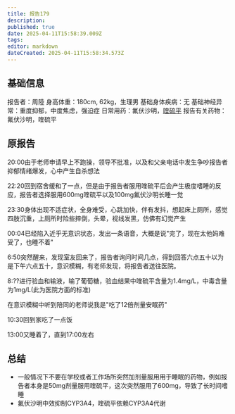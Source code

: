 ```yaml
---
title: 报告179
description: 
published: true
date: 2025-04-11T15:58:39.009Z
tags: 
editor: markdown
dateCreated: 2025-04-11T15:58:34.573Z
---
```


## 基础信息
报告者：周陸
身高体重：180cm, 62kg，生理男
基础身体疾病：无
基础神经异常：重度抑郁，中度焦虑，强迫症
日常用药：氟伏沙明，[喹硫平](/drug/QTP)
报告有关药物：氟伏沙明，喹硫平

## 原报告
20:00由于老师申请早上不跑操，领导不批准，以及和父亲电话中发生争吵报告者抑郁情绪爆发，心中产生自杀想法

22:20回到宿舍缓和了一点，但是由于报告者服用喹硫平后会产生极度嗜睡的反应，报告者选择服用600mg喹硫平以及100mg氟伏沙明长睡一觉

23:30身体出现不适症状，全身难受，心跳加快，伴有发抖，想起床上厕所，感觉四肢沉重，上厕所时险些摔倒，头晕，视线发黑，仿佛有幻觉产生

00:04已经陷入近乎无意识状态，发出一条语音，大概是说"完了，现在太他妈难受了，也睡不着"

6:50突然醒来，发现室友回来了，报告者询问时间几点，得到回答六点五十以为是下午六点五十，意识模糊，有老师发现，将报告者送往医院。

8:??进行验血和输液，输了葡萄糖，验血结果中喹硫平含量为1.4mg/L，中毒含量为1mg/L(此为医院方面的标准)

在意识模糊中听到陪同的老师说我是"吃了12倍剂量安眠药"

10:30回到家吃了一点饭

13:00又睡着了，直到17:00左右

## 总结
- 一般情况下不要在学校或者工作场所突然加剂量服用用于睡眠的药物，例如报告者本身是50mg剂量服用喹硫平，这次突然服用了600mg，导致了长时间嗜睡
- 氟伏沙明中效抑制CYP3A4，喹硫平依赖CYP3A4代谢
